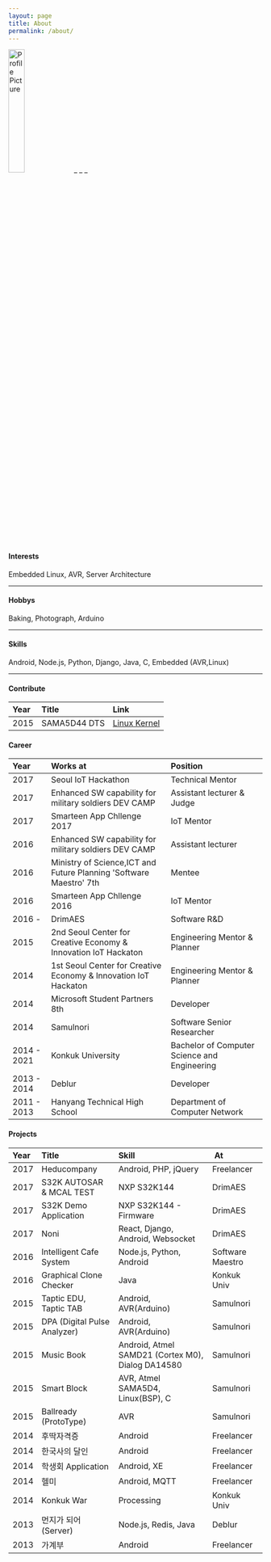 ```yaml
---
layout: page
title: About
permalink: /about/
---
```


<img src="http://graph.facebook.com/100001801169209/picture?type=large" title="Profile Picture" style="width:25%;" class="profile">
_ _ _

#### Interests

Embedded Linux, AVR, Server Architecture

_ _ _

#### Hobbys

Baking, Photograph, Arduino

_ _ _

#### Skills
Android, Node.js, Python, Django, Java, C, Embedded (AVR,Linux)

_ _ _

#### Contribute

| Year | Title | Link |
| :--- | :--- | :--- |
| 2015 | SAMA5D44 DTS | [Linux Kernel][linux_kernel] |



#### Career

| Year | Works at | Position |
| :- | :- | :- |
| 2017 | Seoul IoT Hackathon | Technical Mentor |
| 2017 | Enhanced SW capability for military soldiers DEV CAMP | Assistant lecturer & Judge |
| 2017 | Smarteen App Chllenge 2017 | IoT Mentor |
| 2016 | Enhanced SW capability for military soldiers DEV CAMP | Assistant lecturer |
| 2016 | Ministry of Science,ICT and Future Planning 'Software Maestro' 7th | Mentee |
| 2016 | Smarteen App Chllenge 2016 | IoT Mentor |
| 2016 - | DrimAES | Software R&D |
| 2015 | 2nd Seoul Center for Creative Economy & Innovation IoT Hackaton | Engineering Mentor & Planner |
| 2014 | 1st Seoul Center for Creative Economy & Innovation IoT Hackaton | Engineering Mentor & Planner |
| 2014 | Microsoft Student Partners 8th | Developer |
| 2014 | Samulnori | Software Senior Researcher |
| 2014 - 2021 | Konkuk University | Bachelor of Computer Science and Engineering |
| 2013 - 2014 | Deblur | Developer |
| 2011 - 2013 | Hanyang Technical High School | Department of Computer Network |


#### Projects

| Year | Title           | Skill |  At |
| :- | :--- | :--- | :--- |
| 2017 | Heducompany | Android, PHP, jQuery | Freelancer |
| 2017 | S32K AUTOSAR & MCAL TEST | NXP S32K144 | DrimAES |
| 2017 | S32K Demo Application | NXP S32K144 - Firmware | DrimAES |
| 2017 | Noni | React, Django, Android, Websocket | DrimAES |
| 2016 | Intelligent Cafe System | Node.js, Python, Android | Software Maestro |
| 2016 | Graphical Clone Checker | Java | Konkuk Univ |
| 2015 | Taptic EDU, Taptic TAB | Android, AVR(Arduino) | Samulnori |
| 2015 | DPA (Digital Pulse Analyzer) | Android, AVR(Arduino) | Samulnori |
| 2015 | Music Book | Android, Atmel SAMD21 (Cortex M0), Dialog DA14580 | Samulnori |
| 2015 | Smart Block | AVR, Atmel SAMA5D4, Linux(BSP), C | Samulnori |
| 2015 | Ballready (ProtoType) | AVR | Samulnori |
| 2014 | 후딱자격증 | Android | Freelancer |
| 2014 | 한국사의 달인 | Android | Freelancer | 
| 2014 | 학생회 Application | Android, XE | Freelancer |
| 2014 | 헬미 | Android, MQTT | Freelancer |
| 2014 | Konkuk War | Processing | Konkuk Univ |
| 2013 | 먼지가 되어 (Server) | Node.js, Redis, Java | Deblur |
| 2013 | 가계부 | Android | Freelancer |


[linux_kernel]: https://git.kernel.org/cgit/linux/kernel/git/stable/linux-stable.git/log/?id=refs%2Ftags%2Fv4.4.14&qt=author&q=suchang
[email]: https://git.kernel.org/cgit/linux/kernel/git/stable/linux-stable.git/log/?id=refs%2Ftags%2Fv4.4.14&qt=author&q=suchang
